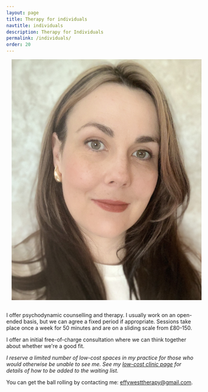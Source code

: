 ```yaml
---
layout: page
title: Therapy for individuals
navtitle: individuals
description: Therapy for Individuals
permalink: /individuals/
order: 20
---
```

<img class="col one right" src="/img/IMG_0762.jpg" alt="West Therapy" style="margin: 0 0 1em 1em" />

I offer psychodynamic counselling and therapy. I usually work on an open-ended basis, but we can agree a fixed period if appropriate. Sessions take place once a week for 50 minutes and are on a sliding scale from £80-150.

I offer an initial free-of-charge consultation where we can think together about whether we're a good fit.

*I reserve a limited number of low-cost spaces in my practice for those who would otherwise be unable to see me. See my [low-cost clinic page](https://www.effywest.com/low-cost-clinic/) for details of how to be added to the waiting list.*

You can get the ball rolling by contacting me: [effywesttherapy@gmail.com](mailto:effywesttherapy@gmail.com).